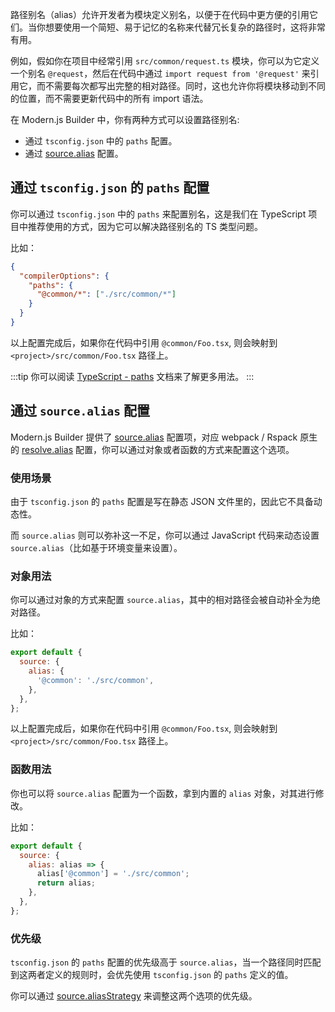 路径别名（alias）允许开发者为模块定义别名，以便于在代码中更方便的引用它们。当你想要使用一个简短、易于记忆的名称来代替冗长复杂的路径时，这将非常有用。

例如，假如你在项目中经常引用 `src/common/request.ts` 模块，你可以为它定义一个别名 `@request`，然后在代码中通过 `import request from '@request'` 来引用它，而不需要每次都写出完整的相对路径。同时，这也允许你将模块移动到不同的位置，而不需要更新代码中的所有 import 语法。

在 Modern.js Builder 中，你有两种方式可以设置路径别名:

- 通过 `tsconfig.json` 中的 `paths` 配置。
- 通过 [source.alias](http://modernjs.dev/builder/api/config-source.html#sourcealias) 配置。

## 通过 `tsconfig.json` 的 `paths` 配置

你可以通过 `tsconfig.json` 中的 `paths` 来配置别名，这是我们在 TypeScript 项目中推荐使用的方式，因为它可以解决路径别名的 TS 类型问题。

比如：

```json title="tsconfig.json"
{
  "compilerOptions": {
    "paths": {
      "@common/*": ["./src/common/*"]
    }
  }
}
```

以上配置完成后，如果你在代码中引用 `@common/Foo.tsx`, 则会映射到 `<project>/src/common/Foo.tsx` 路径上。

:::tip
你可以阅读 [TypeScript - paths](https://www.typescriptlang.org/tsconfig#paths) 文档来了解更多用法。
:::

## 通过 `source.alias` 配置

Modern.js Builder 提供了 [source.alias](http://modernjs.dev/builder/api/config-source.html#sourcealias) 配置项，对应 webpack / Rspack 原生的 [resolve.alias](https://webpack.js.org/configuration/resolve/#resolvealias) 配置，你可以通过对象或者函数的方式来配置这个选项。

### 使用场景

由于 `tsconfig.json` 的 `paths` 配置是写在静态 JSON 文件里的，因此它不具备动态性。

而 `source.alias` 则可以弥补这一不足，你可以通过 JavaScript 代码来动态设置 `source.alias`（比如基于环境变量来设置）。

### 对象用法

你可以通过对象的方式来配置 `source.alias`，其中的相对路径会被自动补全为绝对路径。

比如：

```js
export default {
  source: {
    alias: {
      '@common': './src/common',
    },
  },
};
```

以上配置完成后，如果你在代码中引用 `@common/Foo.tsx`, 则会映射到 `<project>/src/common/Foo.tsx` 路径上。

### 函数用法

你也可以将 `source.alias` 配置为一个函数，拿到内置的 `alias` 对象，对其进行修改。

比如：

```js
export default {
  source: {
    alias: alias => {
      alias['@common'] = './src/common';
      return alias;
    },
  },
};
```

### 优先级

`tsconfig.json` 的 `paths` 配置的优先级高于 `source.alias`，当一个路径同时匹配到这两者定义的规则时，会优先使用 `tsconfig.json` 的 `paths` 定义的值。

你可以通过 [source.aliasStrategy](http://modernjs.dev/builder/api/config-source.html#sourcealiasstrategy) 来调整这两个选项的优先级。
